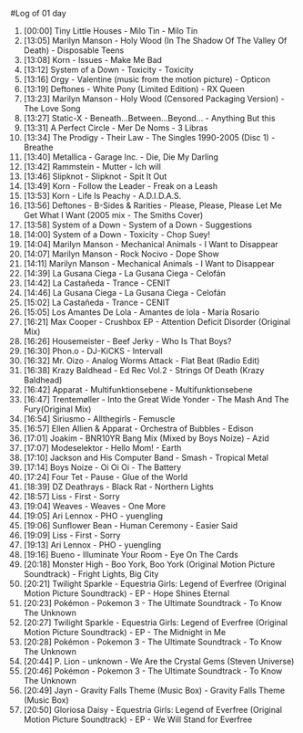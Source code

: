 #Log of 01 day

1. [00:00] Tiny Little Houses - Milo Tin - Milo Tin
1. [13:05] Marilyn Manson - Holy Wood (In The Shadow Of The Valley Of Death) - Disposable Teens
1. [13:08] Korn - Issues - Make Me Bad
1. [13:12] System of a Down - Toxicity - Toxicity
1. [13:16] Orgy - Valentine (music from the motion picture) - Opticon
1. [13:19] Deftones - White Pony (Limited Edition) - RX Queen
1. [13:23] Marilyn Manson - Holy Wood (Censored Packaging Version) - The Love Song
1. [13:27] Static-X - Beneath...Between...Beyond... - Anything But this
1. [13:31] A Perfect Circle - Mer De Noms - 3 Libras
1. [13:34] The Prodigy - Their Law - The Singles 1990-2005 (Disc 1) - Breathe
1. [13:40] Metallica - Garage Inc. - Die, Die My Darling
1. [13:42] Rammstein - Mutter - Ich will
1. [13:46] Slipknot - Slipknot - Spit It Out
1. [13:49] Korn - Follow the Leader - Freak on a Leash
1. [13:53] Korn - Life Is Peachy - A.D.I.D.A.S.
1. [13:56] Deftones - B-Sides & Rarities - Please, Please, Please Let Me Get What I Want (2005 mix - The Smiths Cover)
1. [13:58] System of a Down - System of a Down - Suggestions
1. [14:00] System of a Down - Toxicity - Chop Suey!
1. [14:04] Marilyn Manson - Mechanical Animals - I Want to Disappear
1. [14:07] Marilyn Manson - Rock Nocivo - Dope Show
1. [14:11] Marilyn Manson - Mechanical Animals - I Want to Disappear
1. [14:39] La Gusana Ciega - La Gusana Ciega - Celofán
1. [14:42] La Castañeda - Trance - CENIT
1. [14:46] La Gusana Ciega - La Gusana Ciega - Celofán
1. [15:02] La Castañeda - Trance - CENIT
1. [15:05] Los Amantes De Lola - Amantes de lola - María Rosario
1. [16:21] Max Cooper - Crushbox EP - Attention Deficit Disorder (Original Mix)
1. [16:26] Housemeister - Beef Jerky - Who Is That Boys?
1. [16:30] Phon.o - DJ-KiCKS - Intervall
1. [16:32] Mr. Oizo - Analog Worms Attack - Flat Beat (Radio Edit)
1. [16:38] Krazy Baldhead - Ed Rec Vol.2 - Strings Of Death (Krazy Baldhead)
1. [16:42] Apparat - Multifunktionsebene - Multifunktionsebene
1. [16:47] Trentemøller - Into the Great Wide Yonder - The Mash And The Fury(Original Mix)
1. [16:54] Siriusmo - Allthegirls - Femuscle
1. [16:57] Ellen Allien & Apparat - Orchestra of Bubbles - Edison
1. [17:01] Joakim - BNR10YR Bang Mix (Mixed by Boys Noize) - Azid
1. [17:07] Modeselektor - Hello Mom! - Earth
1. [17:10] Jackson and His Computer Band - Smash - Tropical Metal
1. [17:14] Boys Noize - Oi Oi Oi - The Battery
1. [17:24] Four Tet - Pause - Glue of the World
1. [18:39] DZ Deathrays - Black Rat - Northern Lights
1. [18:57] Liss - First - Sorry
1. [19:04] Weaves - Weaves - One More
1. [19:05] Ari Lennox - PHO - yuengling
1. [19:06] Sunflower Bean - Human Ceremony - Easier Said
1. [19:09] Liss - First - Sorry
1. [19:13] Ari Lennox - PHO - yuengling
1. [19:16] Bueno - Illuminate Your Room - Eye On The Cards
1. [20:18] Monster High - Boo York, Boo York (Original Motion Picture Soundtrack) - Fright Lights, Big City
1. [20:21] Twilight Sparkle - Equestria Girls: Legend of Everfree (Original Motion Picture Soundtrack) - EP - Hope Shines Eternal
1. [20:23] Pokémon - Pokemon 3 - The Ultimate Soundtrack - To Know The Unknown
1. [20:27] Twilight Sparkle - Equestria Girls: Legend of Everfree (Original Motion Picture Soundtrack) - EP - The Midnight in Me
1. [20:28] Pokémon - Pokemon 3 - The Ultimate Soundtrack - To Know The Unknown
1. [20:44] P. Lion - unknown - We Are the Crystal Gems (Steven Universe)
1. [20:46] Pokémon - Pokemon 3 - The Ultimate Soundtrack - To Know The Unknown
1. [20:49] Jayn - Gravity Falls Theme (Music Box) - Gravity Falls Theme (Music Box)
1. [20:50] Gloriosa Daisy - Equestria Girls: Legend of Everfree (Original Motion Picture Soundtrack) - EP - We Will Stand for Everfree
